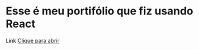 # Esse é meu portifólio que fiz usando React
Link <a href="https://josebrenon-portifolio.netlify.app/"> Clique para abrir </a>
